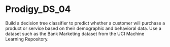 # Prodigy_DS_04
Build a decision tree classifier to predict whether a customer will purchase a product or service based on their demographic and behavioral data. Use a dataset such as the Bank Marketing dataset from the UCI Machine Learning Repository.
